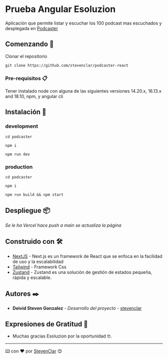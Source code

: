 # Prueba Angular Esoluzion

Aplicación que permite listar y escuchar los 100 podcast mas escuchados y desplegada en [Podcaster](https://podcaster-react.vercel.app/)

## Comenzando 🚀

Clonar el repositorio

```
git clone https://github.com/stevenclar/podcaster-react
```

### Pre-requisitos 📋

Tener instalado node con alguna de las siguientes versiones 14.20.x, 16.13.x and 18.10, npm, y angular cli

## Instalación 🔧

### development

```
cd podcaster
```

```
npm i
```

```
npm run dev
```

### production

```
cd podcaster
```

```
npm i
```

```
npm run build && npm start
```

## Despliegue 📦

_Se le ha Vercel hace push a main se actualiza la página_

## Construido con 🛠️

- [NextJS](https://nextjs.org/docs) - Next.js es un framework de React que se enfoca en la facilidad de uso y la escalabilidad
- [Tailwind](https://tailwindcss.com/docs/) - Framework Css
- [Zustand](https://github.com/pmndrs/zustand) - Zustand es una solución de gestión de estados pequeña, rápida y escalable.

## Autores ✒️

- **Deivid Steven Gonzalez** - _Desarrollo del proyecto_ - [stevenclar](https://github.com/stevenclar)

## Expresiones de Gratitud 🎁

- Muchas gracias Esoluzion por la oportunidad 🤓.

---

⌨️ con ❤️ por [StevenClar](https://github.com/stevenclar) 😊
